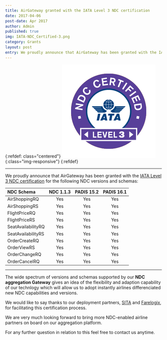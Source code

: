 ```yaml
---
title: AirGateway granted with the IATA Level 3 NDC certification
date: 2017-04-06
post-date: Apr 2017
author: Admin
published: true
img: IATA-NDC_Certified-3.png
category: Grants
layout: post
entry: We proudly announce that AirGateway has been granted with the IATA Level 3 NDC certification.
---
```

{:refdef: class="centered"}
![IATA NDC Certification Level 3](/img/posts/IATA_NDC_Certified.png){:class="img-responsive"}
{:refdef}

---

We proudly announce that AirGateway has been granted with the [IATA Level 3 NDC certification](/img/posts/IATA_NDC_Certificate_AirGateway.pdf) for the following NDC versions and schemas:

| NDC Schema        |NDC 1.1.3    |PADIS 15.2     |PADIS 16.1     |
|:------------------|:-----------:|:-------------:|:-------------:|
| AirShoppingRQ     |Yes          |Yes            |Yes            |
| AirShoppingRS     |Yes          |Yes            |Yes            |
| FlightPriceRQ     |Yes          |Yes            |Yes            |
| FlightPriceRS     |Yes          |Yes            |Yes            |
| SeatAvailabilityRQ|Yes          |Yes            |Yes            |
| SeatAvailabilityRS|Yes          |Yes            |Yes            |
| OrderCreateRQ     |Yes          |Yes            |Yes            |
| OrderViewRS       |Yes          |Yes            |Yes            |
| OrderChangeRQ     |Yes          |Yes            |Yes            |
| OrderCancelRQ     |Yes          |Yes            |Yes            |

---
The wide spectrum of versions and schemas supported by our **NDC aggregation Gateway** gives an idea of the flexibility and adaption capability of our technlogy which will allow us to adopt instantly airlines differenciated new NDC capabilities and versions.

We would like to say thanks to our deployment partners, [SITA](https://www.sita.aero/) and [Farelogix](https://www.farelogix.com/), for facilitating this certification process.

We are very much looking forward to bring more NDC-enabled airline partners on board on our aggregation platform.

For any further question in relation to this feel free to contact us anytime.